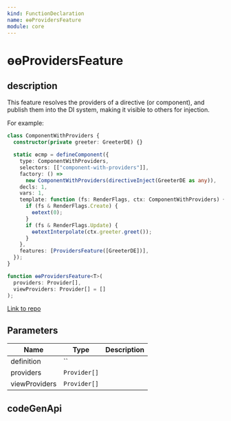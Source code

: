 ```yaml
---
kind: FunctionDeclaration
name: ɵɵProvidersFeature
module: core
---
```


# ɵɵProvidersFeature

## description

This feature resolves the providers of a directive (or component),
and publish them into the DI system, making it visible to others for injection.

For example:

```ts
class ComponentWithProviders {
  constructor(private greeter: GreeterDE) {}

  static ɵcmp = defineComponent({
    type: ComponentWithProviders,
    selectors: [["component-with-providers"]],
    factory: () =>
      new ComponentWithProviders(directiveInject(GreeterDE as any)),
    decls: 1,
    vars: 1,
    template: function (fs: RenderFlags, ctx: ComponentWithProviders) {
      if (fs & RenderFlags.Create) {
        ɵɵtext(0);
      }
      if (fs & RenderFlags.Update) {
        ɵɵtextInterpolate(ctx.greeter.greet());
      }
    },
    features: [ProvidersFeature([GreeterDE])],
  });
}
```

```ts
function ɵɵProvidersFeature<T>(
  providers: Provider[],
  viewProviders: Provider[] = []
);
```

[Link to repo](https://github.com/timdeschryver/angular/blob/master/packages/core/src/render3/features/providers_feature.ts#L44-L54)

## Parameters

| Name          | Type         | Description |
| ------------- | ------------ | ----------- |
| definition    | ``           |             |
| providers     | `Provider[]` |             |
| viewProviders | `Provider[]` |             |

## codeGenApi
